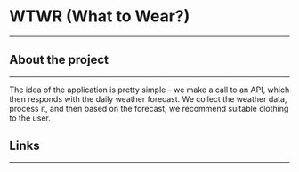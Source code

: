 # WTWR (What to Wear?)

---

## About the project

---

The idea of the application is pretty simple - we make a call to an API, which then responds with the daily weather forecast. We collect the weather data, process it, and then based on the forecast, we recommend suitable clothing to the user.

## Links

---

[Figma]: (https://www.figma.com/design/F03bTb81Pw8IDPj5Y9rc5i/Sprint-10-%7C-WTWR?t=9rIMW7hE062etdTK-0)

